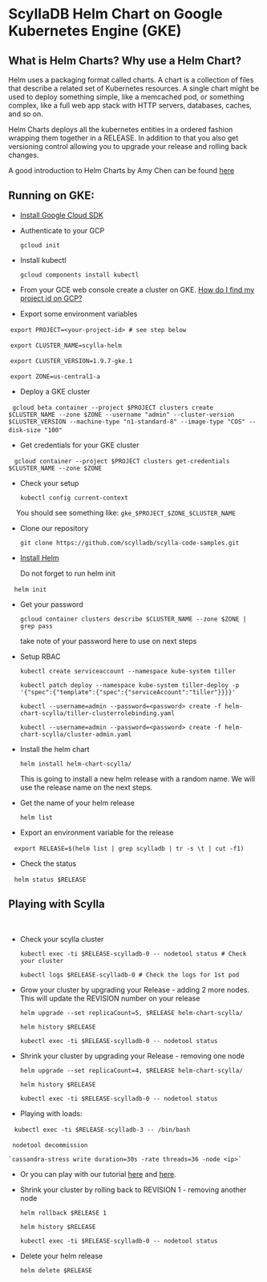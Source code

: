 # ScyllaDB Helm Chart on Google Kubernetes Engine (GKE)

 ## What is Helm Charts? Why use a Helm Chart? 
  
Helm uses a packaging format called charts. A chart is a collection of files that describe a related set of Kubernetes resources. A single chart might be used to deploy something simple, like a memcached pod, or something complex, like a full web app stack with HTTP servers, databases, caches, and so on. 

Helm Charts deploys all the kubernetes entities in a ordered fashion wrapping them together in a RELEASE. In addition to that you also get versioning control allowing you to upgrade your release and rolling back changes.

A good introduction to Helm Charts by Amy Chen can be found [here](https://youtu.be/vQX5nokoqrQ)

## Running on GKE:
  
  * [Install Google Cloud SDK](https://cloud.google.com/sdk/)

  * Authenticate to your GCP
    
    `gcloud init`
  
  * Install kubectl
    
    `gcloud components install kubectl`

  * From your GCE  web console create a cluster on GKE. [How do I find my project id on GCP?](https://cloud.google.com/resource-manager/docs/creating-managing-projects?visit_id=1-636622601155195003-3404293793&rd=1#identifying_projects)
  
  * Export some environment variables
  
    `export PROJECT=<your-project-id> # see step below` 
  
    `export CLUSTER_NAME=scylla-helm` 
  
    `export CLUSTER_VERSION=1.9.7-gke.1` 
  
    `export ZONE=us-central1-a` 
  
  * Deploy a GKE cluster
  
   `gcloud beta container --project $PROJECT clusters create $CLUSTER_NAME --zone $ZONE --username "admin" --cluster-version $CLUSTER_VERSION --machine-type "n1-standard-8" --image-type "COS" --disk-size "100"`
    
  * Get credentials for your GKE cluster
    
    `gcloud container --project $PROJECT clusters get-credentials $CLUSTER_NAME --zone $ZONE`

  * Check your setup
    
    `kubectl config current-context`
    
     You should see something like: `gke_$PROJECT_$ZONE_$CLUSTER_NAME` 
    
  * Clone our repository
    
    `git clone https://github.com/scylladb/scylla-code-samples.git`
    
   
  * [Install Helm](https://docs.helm.sh/using_helm/#installing-helm)
  
    Do not forget to run helm init 
    
    `helm init` 
    
 
  * Get your password
    
    `gcloud container clusters describe $CLUSTER_NAME --zone $ZONE | grep pass`
    
    take note of your password here to use on next steps
    
  * Setup RBAC
    
    `kubectl create serviceaccount --namespace kube-system tiller`
    
    `kubectl patch deploy --namespace kube-system tiller-deploy -p '{"spec":{"template":{"spec":{"serviceAccount":"tiller"}}}}'`
    
    `kubectl --username=admin --password=<password> create -f helm-chart-scylla/tiller-clusterrolebinding.yaml`
    
    `kubectl --username=admin --password=<password> create -f helm-chart-scylla/cluster-admin.yaml`
    
  * Install the helm chart 
    
    `helm install helm-chart-scylla/` 
    
    This is going to install a new helm release with a random name. We will use the release name on the next steps.
    
  * Get the name of your helm release 
    
    `helm list` 
    
  * Export an environment variable for the release
  
    `export RELEASE=$(helm list | grep scylladb | tr -s \t | cut -f1)`
    
  * Check the status 
    
    `helm status $RELEASE` 
    
  ## Playing with Scylla
    
  * Check your scylla cluster 
    
    `kubectl exec -ti $RELEASE-scylladb-0 -- nodetool status # Check your cluster`
    
    `kubectl logs $RELEASE-scylladb-0 # Check the logs for 1st pod`
    
  * Grow your cluster by upgrading your Release - adding 2 more nodes. This will update the REVISION number on your release 
    
    `helm upgrade --set replicaCount=5, $RELEASE helm-chart-scylla/` 
    
    `helm history $RELEASE`
    
    `kubectl exec -ti $RELEASE-scylladb-0 -- nodetool status`

  * Shrink your cluster by upgrading your Release - removing one node
    
    `helm upgrade --set replicaCount=4, $RELEASE helm-chart-scylla/` 
    
    `helm history $RELEASE`
    
    `kubectl exec -ti $RELEASE-scylladb-0 -- nodetool status`
    
  * Playing with loads:
  
    `kubectl exec -ti $RELEASE-scylladb-3 -- /bin/bash`
    
    `nodetool decommission` 
    
    `cassandra-stress write duration=30s -rate threads=36 -node <ip>` 
    
    
  * Or you can play with our tutorial [here](https://www.scylladb.com/2017/11/30/mutant-monitoring-system-day-1/) and [here](https://www.scylladb.com/2018/01/18/mms-day-2-building-tracking-system/).
    
  * Shrink your cluster by rolling back to REVISION 1 - removing another node
    
    `helm rollback $RELEASE 1` 
    
    `helm history $RELEASE`
    
    `kubectl exec -ti $RELEASE-scylladb-0 -- nodetool status`
    
  * Delete your helm release
    
    `helm delete $RELEASE`
